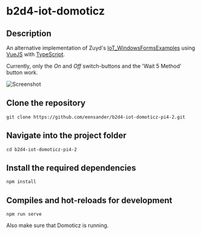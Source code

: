 # b2d4-iot-domoticz

## Description

An alternative implementation of Zuyd's [IoT_WindowsFormsExamples](https://github.com/ZuydUniversity/B2D4_Voorbeelden/tree/master/IoT_WindowsFormsExamples) using [VueJS](https://vuejs.org/) with [TypeScript](https://www.typescriptlang.org/).

Currently, only the _On_ and _Off_ switch-buttons and the 'Wait 5 Method' button work.

![Screenshot](https://i.imgur.com/UuOS1qD.png)

## Clone the repository
```
git clone https://github.com/eensander/b2d4-iot-domoticz-pi4-2.git
```
## Navigate into the project folder
```
cd b2d4-iot-domoticz-pi4-2
```

## Install the required dependencies
```
npm install
```

## Compiles and hot-reloads for development
```
npm run serve
```

Also make sure that Domoticz is running.
